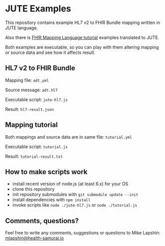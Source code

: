 # JUTE Examples

This repository contains example HL7 v2 to FHIR Bundle mapping written
in JUTE language.

Also there is
[FHIR Mapping Language tutorial](build.fhir.org/mapping-tutorial.html)
examples translated to JUTE.

Both examples are executable, so you can play with them altering
mapping or source data and see how it affects result.

## HL7 v2 to FHIR Bundle

Mapping file: `adt.yml`

Source message: `adt.hl7`

Executable script: `jute-hl7.js`

Result: `hl7-result.json`

## Mapping tutorial

Both mappings and source data are in same file: `tutorial.yml`

Executable script: `tutorial.js`

Result: `tutorial-result.txt`

## How to make scripts work

- install recent version of node.js (at least 6.x) for your OS
- clone this repository
- init repository submodules with `git submodule update --init`
- install dependencies with `npm install`
- invoke scripts like `node ./jute-hl7.js` or `node ./tutorial.js`

## Comments, questions?

Feel free to write any comments, suggestions or questions to Mike
Lapshin: mlapshin@health-samurai.io
